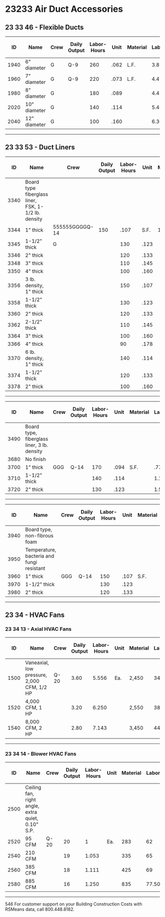 # 23233 Air Duct Accessories

## 23 33 46 - Flexible Ducts

| ID   | Name                | Crew | Daily Output | Labor-Hours | Unit | Material | Labor | Equipment | Total | Total Incl O&P |
|------|---------------------|------|-------------|-------------|------|----------|-------|-----------|-------|----------------|
| 1940 | 6" diameter         | G    | Q-9         | 260         | .062 | L.F.     | 3.81  | 3.74      |       | 7.55           | 9.85           |
| 1960 | 7" diameter         | G    | Q-9         | 220         | .073 | L.F.     | 4.41  | 4.42      |       | 8.83           | 11.50          |
| 1980 | 8" diameter         | G    |             | 180         | .089 |          | 4.48  | 5.40      |       | 9.88           | 13.10          |
| 2020 | 10" diameter        | G    |             | 140         | .114 |          | 5.40  | 6.95      |       | 12.35          | 16.40          |
| 2040 | 12" diameter        | G    |             | 100         | .160 |          | 6.30  | 9.75      |       | 16.05          | 21.50          |

---

## 23 33 53 - Duct Liners

| ID   | Name                | Crew | Daily Output | Labor-Hours | Unit | Material | Labor | Equipment | Total | Total Incl O&P |
|------|---------------------|------|-------------|-------------|------|----------|-------|-----------|-------|----------------|
| 3340 | Board type fiberglass liner, FSK, 1-1/2 lb. density | | | | | | | | | |
| 3344 | 1" thick            | 555555GGGGQ-14 | 150 | .107 | S.F. | 1.08 | 6.05 | | 7.13 | 10.45 |
| 3345 | 1-1/2" thick        | G    |             | 130         | .123 |        | 1.19  | 7         |       | 8.19           | 12              |
| 3346 | 2" thick            |      |             | 120         | .133 |        | 1.37  | 7.55      |       | 8.92           | 13.10           |
| 3348 | 3" thick            |      |             | 110         | .145 |        | 1.78  | 8.25      |       | 10.03          | 14.60           |
| 3350 | 4" thick            |      |             | 100         | .160 |        | 2.17  | 9.10      |       | 11.27          | 16.30           |
| 3356 | 3 lb. density, 1" thick |  |             | 150         | .107 |        | 2.76  | 6.05      |       | 8.81           | 12.30           |
| 3358 | 1-1/2" thick        |      |             | 130         | .123 |        | 3.49  | 7         |       | 10.49          | 14.55           |
| 3360 | 2" thick            |      |             | 120         | .133 |        | 4.10  | 7.55      |       | 11.65          | 16.10           |
| 3362 | 2-1/2" thick        |      |             | 110         | .145 |        | 2.49  | 8.25      |       | 10.74          | 15.40           |
| 3364 | 3" thick            |      |             | 100         | .160 |        | 2.85  | 9.10      |       | 11.95          | 17.05           |
| 3366 | 4" thick            |      |              | 90         | .178 |        | 3.57  | 10.10     |       | 13.67          | 19.40           |
| 3370 | 6 lb. density, 1" thick |  |             | 140         | .114 |        | 1.94  | 6.50      |       | 8.44           | 12.05           |
| 3374 | 1-1/2" thick        |      |             | 120         | .133 |        | 2.58  | 7.55      |       | 10.13          | 14.45           |
| 3378 | 2" thick            |      |             | 100         | .160 |        | 3.26  | 9.10      |       | 12.36          | 17.50           |

---

| ID   | Name                | Crew | Daily Output | Labor-Hours | Unit | Material | Labor | Equipment | Total | Total Incl O&P |
|------|---------------------|------|-------------|-------------|------|----------|-------|-----------|-------|----------------|
| 3490 | Board type, fiberglass liner, 3 lb. density | | | | | | | | | |
| 3680 | No finish           |      |             |             |      |          |       |           |       |                |
| 3700 | 1" thick            | GGG  | Q-14        | 170         | .094 | S.F.     | .77   | 5.35      |       | 6.12           | 9               |
| 3710 | 1-1/2" thick        |      |             | 140         | .114 |          | 1.15  | 6.50      |       | 7.65           | 11.15           |
| 3720 | 2" thick            |      |             | 130         | .123 |          | 1.51  | 7         |       | 8.51           | 12.35           |

---

| ID   | Name                | Crew | Daily Output | Labor-Hours | Unit | Material | Labor | Equipment | Total | Total Incl O&P |
|------|---------------------|------|-------------|-------------|------|----------|-------|-----------|-------|----------------|
| 3940 | Board type, non-fibrous foam | | | | | | | | | |
| 3950 | Temperature, bacteria and fungi resistant | | | | | | | | | |
| 3960 | 1" thick            | GGG  | Q-14        | 150         | .107 | S.F.     | 3.05  | 6.05      |       | 9.10           | 12.60           |
| 3970 | 1-1/2" thick        |      |             | 130         | .123 |          | 5.30  | 7         |       | 12.30          | 16.55           |
| 3980 | 2" thick            |      |             | 120         | .133 |          | 4.25  | 7.55      |       | 11.80          | 16.30           |

---

## 23 34 - HVAC Fans

### 23 34 13 - Axial HVAC Fans

| ID   | Name                | Crew | Daily Output | Labor-Hours | Unit | Material | Labor | Equipment | Total | Total Incl O&P |
|------|---------------------|------|-------------|-------------|------|----------|-------|-----------|-------|----------------|
| 1500 | Vaneaxial, low pressure, 2,000 CFM, 1/2 HP | Q-20 | 3.60 | 5.556 | Ea. | 2,450 | 345 | | 2,795 | 3,225 |
| 1520 | 4,000 CFM, 1 HP     |      | 3.20        | 6.250       |      | 2,550   | 385   |           | 2,935 | 3,400           |
| 1540 | 8,000 CFM, 2 HP     |      | 2.80        | 7.143       |      | 3,450   | 440   |           | 3,890 | 4,475           |

---

### 23 34 14 - Blower HVAC Fans

| ID   | Name                | Crew | Daily Output | Labor-Hours | Unit | Material | Labor | Equipment | Total | Total Incl O&P |
|------|---------------------|------|-------------|-------------|------|----------|-------|-----------|-------|----------------|
| 2500 | Ceiling fan, right angle, extra quiet, 0.10" S.P. | | | | | | | | | |
| 2520 | 95 CFM              | Q-20 | 20          | 1           | Ea. | 283      | 62    |           | 345   | 405            |
| 2540 | 210 CFM             |      | 19          | 1.053       |     | 335      | 65    |           | 400   | 470            |
| 2560 | 385 CFM             |      | 18          | 1.111       |     | 425      | 69    |           | 494   | 570            |
| 2580 | 885 CFM             |      | 16          | 1.250       |     | 835      | 77.50 |           | 912.50| 1,025          |

---

546 For customer support on your Building Construction Costs with RSMeans data, call 800.448.8182.